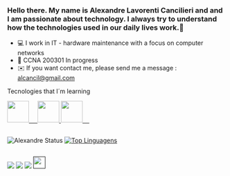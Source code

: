 ### Hello there. My name is Alexandre Lavorenti Cancilieri and and I am passionate about technology. I always try to understand how the technologies used in our daily lives work.👋

<!--
**alcancil/alcancil** is a ✨ _special_ ✨ repository because its `README.md` (this file) appears on your GitHub profile.

Here are some ideas to get you started:

- 🔭 I’m currently working on ...
- 🌱 I’m currently learning ...
- 👯 I’m looking to collaborate on ...
- 🤔 I’m looking for help with ...
- 💬 Ask me about ...
- 📫 How to reach me: ...
- 😄 Pronouns: ...
- ⚡ Fun fact: ...
-->

- 💻 I work in IT - hardware maintenance with a focus on computer networks
- 💪 CCNA 200301 In progress 
- ✉️ If you want contact me, please send me a message : alcancil@gmail.com

<div>
      Tecnologies that I´m learning
       <p>
           <a href="https://www.cisco.com/c/en/us/training-events/training-certifications/exams/current-list/ccna-200-301.html">
              <img height="50em" src="https://cdn-icons-png.flaticon.com/128/882/882730.png?ga=GA1.2.1448574419.1649366423">&nbsp;&nbsp;&nbsp;&nbsp;</img>
           </a>
           <a href="https://git-scm.com/book/pt-br/v2">
              <img height="50em" src="https://img.icons8.com/color/344/git.png"></img>
           </a>
           <a href="https://docs.github.com/pt">
              <img height="50em" src="https://img.icons8.com/plasticine/344/github.png">&nbsp;&nbsp;&nbsp;&nbsp;</img>
           </a>
       </p>
   </div>

##


   ![Alexandre Status](https://github-readme-stats.vercel.app/api?username=alcancil&show_icons=true&theme=dracula&include_all_commits=true&count_private=true)
   [![Top Linguagens](https://github-readme-stats.vercel.app/api/top-langs/?username=alcancil&layout=compact&langs_count=16&theme=dracula)](https://github.com/alcancil/github-readme-stats)
   
<!--   
   [![willianrod's wakatime stats](https://github-readme-stats.vercel.app/api/wakatime?username=willianrod&theme=dracula)](https://github.com/anuraghazra/github-readme-stats)
   [![willianrod's wakatime stats](https://github-readme-stats.vercel.app/api/wakatime?username=alcancil&theme=dracula)](https://github.com/anuraghazra/github-readme-stats)
-->

##

<div>
   <a href="mailto:alcancil@gmail.com"><img src="https://img.shields.io/badge/Gmail-D14836?style=for-the-badge&logo=gmail&logoColor=white"></a>
   <a href="https://www.linkedin.com/in/alexandre-lavorenti-cancilieri-490a6516/?lipi=urn%3Ali%3Apage%3Ad_flagship3_feed%3BluMjyayJQ%2Butpen9ajz8Cw%3D%3D"><img src="https://img.shields.io/badge/LinkedIn-0077B5?style=for-the-badge&logo=linkedin&logoColor=white"></a>
   <a href=""><img src="https://img.shields.io/badge/WhatsApp-25D366?style=for-the-badge&logo=whatsapp&logoColor=white"></a>
   <a href=""><img height="28em" src="https://komarev.com/ghpvc/?username=alcancil&color=blue&style=flat"></a>
</div> 

   
      
